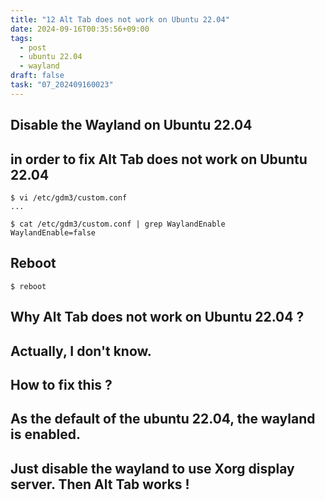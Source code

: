 ```yaml
---
title: "12 Alt Tab does not work on Ubuntu 22.04"
date: 2024-09-16T00:35:56+09:00
tags:
  - post
  - ubuntu 22.04
  - wayland
draft: false
task: "07_202409160023"
---
```


## Disable the Wayland on Ubuntu 22.04
## in order to fix Alt Tab does not work on Ubuntu 22.04
```
$ vi /etc/gdm3/custom.conf
...

$ cat /etc/gdm3/custom.conf | grep WaylandEnable
WaylandEnable=false
```

## Reboot
```
$ reboot
```

## Why Alt Tab does not work on Ubuntu 22.04 ?
## Actually, I don't know.

## How to fix this ?
## As the default of the ubuntu 22.04, the wayland is enabled.
## Just disable the wayland to use Xorg display server. Then Alt Tab works !


